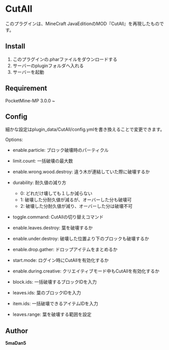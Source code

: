 # CutAll
 
このプラグインは、MineCraft JavaEditionのMOD『CutAll』を再現したものです。

## Install
 
1. このプラグインの.pharファイルをダウンロードする
2. サーバーのpluginフォルダへ入れる
3. サーバーを起動

## Requirement

PocketMine-MP 3.0.0 ~

## Config
 
細かな設定はplugin_data/CutAll/config.ymlを書き換えることで変更できます。

Options:
- enable.particle: ブロック破壊時のパーティクル

- limit.count: 一括破壊の最大数

- enable.wrong.wood.destroy: 違う木が連結していた際に破壊するか

- durability: 耐久値の減り方
  - 0: どれだけ壊しても１しか減らない
  - 1: 破壊した分耐久値が減るが、オーバーした分も破壊可
  - 2: 破壊した分耐久値が減り、オーバーした分は破壊不可

- toggle.command: CutAllの切り替えコマンド

- enable.leaves.destroy: 葉を破壊するか

- enable.under.destroy: 破壊した位置より下のブロックも破壊するか

- enable.drop.gather: ドロップアイテムをまとめるか

- start.mode: ログイン時にCutAllを有効化するか

- enable.during.creative: クリエイティブモード中もCutAllを有効化するか

- block.ids: 一括破壊するブロックIDを入力

- leaves.ids: 葉のブロックIDを入力

- item.ids: 一括破壊できるアイテムIDを入力

- leaves.range: 葉を破壊する範囲を設定
 
## Author
 
__5maDan5__
